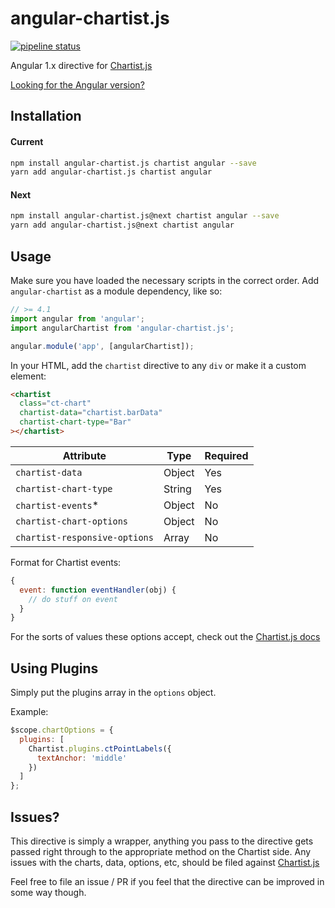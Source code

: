 # angular-chartist.js

[![pipeline status](https://gitlab.com/willsoto/angular-chartist-js/badges/master/pipeline.svg)](https://gitlab.com/willsoto/angular-chartist-js/commits/master)

Angular 1.x directive for [Chartist.js](http://gionkunz.github.io/chartist-js/)

[Looking for the Angular version?](https://github.com/willsoto/ng-chartist)

## Installation

#### Current

```bash
npm install angular-chartist.js chartist angular --save
yarn add angular-chartist.js chartist angular
```

#### Next

```bash
npm install angular-chartist.js@next chartist angular --save
yarn add angular-chartist.js@next chartist angular
```

## Usage

Make sure you have loaded the necessary scripts in the correct order.
Add `angular-chartist` as a module dependency, like so:

```js
// >= 4.1
import angular from 'angular';
import angularChartist from 'angular-chartist.js';

angular.module('app', [angularChartist]);
```

In your HTML, add the `chartist` directive to any `div` or make it a custom element:

```html
<chartist
  class="ct-chart"
  chartist-data="chartist.barData"
  chartist-chart-type="Bar"
></chartist>
```

| Attribute                     | Type   | Required |
| ----------------------------- | ------ | -------- |
| `chartist-data`               | Object | Yes      |
| `chartist-chart-type`         | String | Yes      |
| `chartist-events`\*           | Object | No       |
| `chartist-chart-options`      | Object | No       |
| `chartist-responsive-options` | Array  | No       |

Format for Chartist events:

```js
{
  event: function eventHandler(obj) {
    // do stuff on event
  }
}
```

For the sorts of values these options accept, check out the [Chartist.js docs](http://gionkunz.github.io/chartist-js/api-documentation.html)

## Using Plugins

Simply put the plugins array in the `options` object.

Example:

```js
$scope.chartOptions = {
  plugins: [
    Chartist.plugins.ctPointLabels({
      textAnchor: 'middle'
    })
  ]
};
```

## Issues?

This directive is simply a wrapper, anything you pass to the directive gets passed right through to the appropriate method
on the Chartist side. Any issues with the charts, data, options, etc, should be filed against [Chartist.js](https://github.com/gionkunz/chartist-js)

Feel free to file an issue / PR if you feel that the directive can be improved in some way though.
